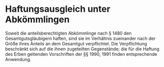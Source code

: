 # Haftungsausgleich unter Abkömmlingen

Soweit die anteilsberechtigten Abkömmlinge nach § 1480 den Gesamtgutsgläubigern haften, sind sie im Verhältnis zueinander nach der Größe ihres Anteils an dem Gesamtgut verpflichtet. Die Verpflichtung beschränkt sich auf die ihnen zugeteilten Gegenstände; die für die Haftung des Erben geltenden Vorschriften der §§ 1990, 1991 finden entsprechende Anwendung.